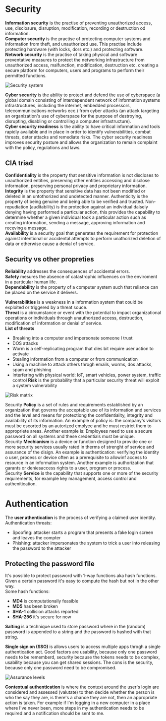# Security
**Information security** is the practise of preventing unauthorized access, use, disclosure, disruption, modification, recording or destruction od information.  
**Computer security** is the practise of protecting computer systems and information from theft, and unauthorized use. This practise include protecting hardware (with locks, dors etc.) and protecting software.  
**Network security** is the practise of taking physical and software preventative measures to protect the networking infrastructure from unauthorized access, malfunction, modification, destruction etc. creating a secure platform for computers, users and programs to perform their permitted functions.

![Security system](https://i.imgur.com/uzkMHlH.png)

**Cyber security** is the ability to protect and defend the use of cyberspace (a global domain consisting of interdependent network of information systems infrastructures, including the internet, embedded processors, telecommunications networks ecc.) from cyber attacks (an attack targeting an organization's use of cyberspace for the purpose of destroying, disrupting, disabling or controlling a computer infrastructure).  
**Cyber security readiness** is the ability to have critical information and tools rapidly available and in place in order to identify vulnerabilities, combat threats, deter attacks and remediate risks. The cyber security readiness improves security posture and allows the organization to remain complaint with the policy, regulations and laws.

## CIA triad
**Confidentiality** is the property that sensitive information is not discloses to unauthorized entities, preserving other entities accessing and disclose information, preserving personal privacy and proprietary information.  
**Integrity** is the property that sensitive data has not been modified or deleted in an untothorized and undetected manner. Authenticity is the property of being genuine and being able to be verified and trusted. Non-repudiation (auditability) is the protection against an individual dalsely denying having performed a particular action, this provides the capability to determine whether a given individual took a particular action such as creating information, sending a message, approving information and receving a message.  
**Availability** is a security goal that generates the requirement for protection against intentional or accidental attempts to perform unathorized deletion of data or otherwise cause a denial of service.  

## Security vs other propreties
**Reliability** addresses the consequences of accidental errors.  
**Safety** mesures the absence of catastrophic influences on the enviroment in a particular human life.  
**Dependability** is the property of a computer system such that reliance can be placed on the service it delivers.

**Vulnerabilities** is a weakness in a information system that could be exploited or triggered by a threat souce.  
**Threat** is a circumstance or event with the potential to impact organizational operations or individuals through unauthorized access, destruction, modification of information or denial of service.  
**List of threats**
- Breaking into a computer and impersonate someone I trust
- DOS attacks
- Worm is a self-replicating program that dies bit require user action to activate
- Stealing information from a computer or from communication
- Using a machine to attack others throgh emails, worms, dos attacks, spam and phishing
- Interfering with physical world: IoT, smart vehicles, power system, traffic control
**Risk** is the probability that a particular security threat will exploit a system vulnerability

![Risk matrix](https://i.imgur.com/Ikvc01f.png)

Security **Policy** is a set of rules and requirements established by an organization that governs the acceptable use of its information and services and the level and means for protectiong the confidentiality, integrity and availability of its information. An example of policy is: the company's visitors must be escorted by an autorized emplyee and he must restrict them to appropriete areas. Another example is: Employees need to use a secure password on all systems and these credentials must be unique.  
Security **Mechianism** is a device or function designed to provide one or more security services usually rated in therms of strenght of service and assurance of the disign. An example is authentication: verifying the identity o user, process or device often as a prerequisite to allowinf access to resource in an information system. Another example is authorization that garants or deniesaccess rights to a user, program or process.  
Security **Service** is the capability that supports one or more of the security requirements, for example key management, access control and authenitication.

# Authentication
The **user athentication** is the process of verifying a claimed user identity.  
Authentication threats:
- Spoofing: attacker starts a program that presents a fake login screen and leaves the compter
- Phishing: attacker impersonates the system to trick a user into releasing the password to the attacker

## Protecting the password file
It's possible to protect password with 1-way functions aka hash functions. Given a certain password it's easy to compute the hash but not in the other way.  
Some hash functions:
- **MD4** is computationally feasible
- **MD5** has been broken
- **SHA-1** collision attacks reported
- **SHA-256** it's secure for now

**Salting** is a technique used to store password where in the (random) password is appended to a string and the password is hashed with that string.

**Single sign on (SSO)** is allows users to access multiple apps throgh a single authentication act. Good factors are usability, because only one password needs to be rememberd, security because the tokens needs to be complex, usability because you can get shared sessions. The cons is the security, because only one password need to be compromised.

![Assurance levels](https://i.imgur.com/AIUbfyg.png)

**Contextual authentication** is where the context around the user's login are considered and assessed (valutate) to then decide whether the person is who the say they are, is there's a chance they are not, then an appropriate action is taken. For example if I'm logging in a new computer in a place where I've never been, more steps in my authentication needs to be required and a notification should be sent to me.

